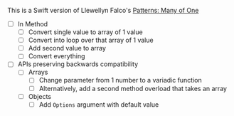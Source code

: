This is a Swift version of Llewellyn Falco's [Patterns: Many of One](https://github.com/isidore/Talks/blob/master/Many_Of_One.md)

* [ ] In Method
    * [ ] Convert single value to array of 1 value
    * [ ] Convert into loop over that array of 1 value
    * [ ] Add second value to array
    * [ ] Convert everything
* [ ] APIs preserving backwards compatibility
    * [ ] Arrays
        * [ ] Change parameter from 1 number to a variadic function
        * [ ] Alternatively, add a second method overload that takes an array
    * [ ] Objects
        * [ ] Add `Options` argument with default value
